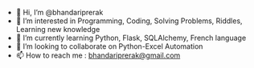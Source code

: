 - 👋 Hi, I’m @bhandariprerak
- 👀 I’m interested in Programming, Coding, Solving Problems, Riddles, Learning new knowledge
- 🌱 I’m currently learning Python, Flask, SQLAlchemy, French language
- 💞️ I’m looking to collaborate on Python-Excel Automation
- 📫 How to reach me : bhandariprerak@gmail.com

<!---
bhandariprerak/bhandariprerak is a ✨ special ✨ repository because its `README.md` (this file) appears on your GitHub profile.
You can click the Preview link to take a look at your changes.
--->
